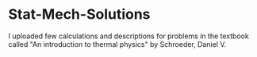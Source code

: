 # Stat-Mech-Solutions
I uploaded few calculations and descriptions for problems in the textbook called "An introduction to thermal physics" by Schroeder, Daniel V.
